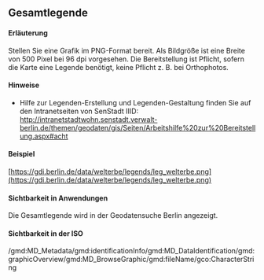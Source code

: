 ## Gesamtlegende

#### Erläuterung
Stellen Sie eine Grafik im PNG-Format bereit. Als Bildgröße ist eine Breite von 500 Pixel bei 96 dpi vorgesehen. Die Bereitstellung ist Pflicht, sofern die Karte eine Legende benötigt, keine Pflicht z. B. bei Orthophotos.

#### Hinweise
* Hilfe zur Legenden-Erstellung und Legenden-Gestaltung finden Sie auf den Intranetseiten von SenStadt IIID:  
  http://intranetstadtwohn.senstadt.verwalt-berlin.de/themen/geodaten/gis/Seiten/Arbeitshilfe%20zur%20Bereitstellung.aspx#acht

#### Beispiel
[https://gdi.berlin.de/data/welterbe/legends/leg_welterbe.png](https://gdi.berlin.de/data/welterbe/legends/leg_welterbe.png)

#### Sichtbarkeit in Anwendungen
Die Gesamtlegende wird in der Geodatensuche Berlin angezeigt.

#### Sichtbarkeit in der ISO
/gmd:MD_Metadata/gmd:identificationInfo/gmd:MD_DataIdentification/gmd:graphicOverview/gmd:MD_BrowseGraphic/gmd:fileName/gco:CharacterString
